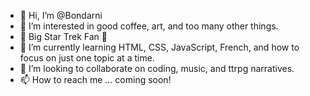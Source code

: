 - 👋 Hi, I’m @Bondarni
- 👀 I’m interested in good coffee, art, and too many other things.
- 🖖 Big Star Trek Fan 🖖
- 🌱 I’m currently learning HTML, CSS, JavaScript, French, and how to focus on just one topic at a time.
- 💞️ I’m looking to collaborate on coding, music, and ttrpg narratives.
- 📫 How to reach me ... coming soon!

<!---
Bondarni/Bondarni is a ✨ special ✨ repository because its `README.md` (this file) appears on your GitHub profile.
You can click the Preview link to take a look at your changes.
--->
